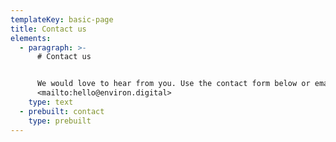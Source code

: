 ```yaml
---
templateKey: basic-page
title: Contact us
elements:
  - paragraph: >-
      # Contact us


      We would love to hear from you. Use the contact form below or email us at
      <mailto:hello@environ.digital>
    type: text
  - prebuilt: contact
    type: prebuilt
---
```



